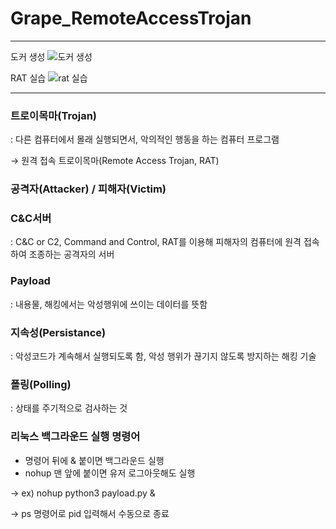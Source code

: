 # Grape_RemoteAccessTrojan

----------------------------------------------------------------------------------------------------
도커 생성
![도커 생성](https://github.com/Sixlord/Grape_RemoteAccessTrojan/assets/157137422/cc40aa67-36ea-445a-a02e-3bad238cd1a5)

RAT 실습
![rat 실습](https://github.com/Sixlord/Grape_RemoteAccessTrojan/assets/157137422/8caa2982-6f9f-4349-b949-da3e7f17fc61)

---------------------------------------------------------------------------------------------------

### 트로이목마(Trojan)

: 다른 컴퓨터에서 몰래 실행되면서, 악의적인 행동을 하는 컴퓨터 프로그램

→ 원격 접속 트로이목마(Remote Access Trojan, RAT)

### 공격자(Attacker) / 피해자(Victim)

### C&C서버

: C&C or C2, Command and Control, RAT를 이용해 피해자의 컴퓨터에 원격 접속하여 조종하는 공격자의 서버

### Payload

: 내용물, 해킹에서는 악성행위에 쓰이는 데이터를 뜻함 

### 지속성(Persistance)

: 악성코드가 계속해서 실행되도록 함, 악성 행위가 끊기지 않도록 방지하는 해킹 기술

### 폴링(Polling)

: 상태를 주기적으로 검사하는 것

### 리눅스 백그라운드 실행 명령어

- 명령어 뒤에 & 붙이면 백그라운드 실행
- nohup 맨 앞에 붙이면 유저 로그아웃해도 실행

→ ex) nohup python3 payload.py &

→ ps 명령어로 pid 입력해서 수동으로 종료
